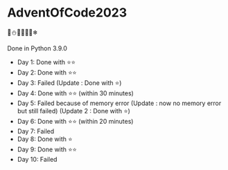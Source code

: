 # AdventOfCode2023
🎄⛄🎅🏼🤶🦌❄

Done in Python 3.9.0

- Day 1: Done with ⭐⭐
- Day 2: Done with ⭐⭐
- Day 3: Failed (Update : Done with ⭐)
- Day 4: Done with ⭐⭐ (within 30 minutes)
- Day 5: Failed because of memory error (Update : now no memory error but still failed) (Update 2 : Done with ⭐)
- Day 6: Done with ⭐⭐ (within 20 minutes)
- Day 7: Failed
- Day 8: Done with ⭐
- Day 9: Done with ⭐⭐
- Day 10: Failed
